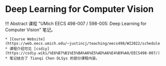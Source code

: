 # Deep Learning for Computer Vision

!!! Abstract
    课程 "UMich EECS 498-007 / 598-005: Deep Learning for Computer Vision" 笔记。

    * [Course Website](https://web.eecs.umich.edu/~justincj/teaching/eecs498/WI2022/schedule.html)
    * 课程介绍可见 [csdiy](https://csdiy.wiki/%E6%B7%B1%E5%BA%A6%E5%AD%A6%E4%B9%A0/EECS498-007/)
    * 笔记结合了 Tianqi Chen DLSys 的部分课程内容。